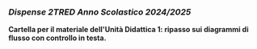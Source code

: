 ### *Dispense 2TRED Anno Scolastico 2024/2025*

**Cartella per il materiale dell'Unità Didattica 1: ripasso sui diagrammi di flusso con controllo in testa.**  
